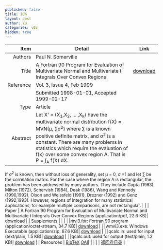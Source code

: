 ```yaml
---
published: false
title: i04
layout: post
author: Yu
categories: v03
hidden: true
---
```


| Item | Detail | Link |
|---:|---|---|
| Authors | Paul N. Somerville| |
| Title |A Fortran 90 Program for Evaluation of Multivariate Normal and Multivariate t Integrals Over Convex Regions | [download](http://www.jstatsoft.org/v03/i04/paper) |
| Reference |Vol. 3, Issue 4, Feb 1999 | |
| | Submitted 1998-01-01, Accepted 1999-02-17| | 
| Type | Article| |
| Abstract | Let X' = (X<sub>1</sub>,X<sub>2</sub>, ... ,X<sub>k</sub>) have the multivariate normal distribution f(X) = MVN(&mu;, &sum;&sigma;<sup>2</sup>) where &sum; is a known positive definite matrix, and &sigma;<sup>2</sup> is a constant.  There are many problems in statistics which require the evaluation of f(x) over some convex region A.  That is P = &int;<sub>A</sub> f(X) dX.| |
 If &sigma;<sup>2</sup> is known, then without loss of generality, set &mu; = 0, &sigma; =1 and let &sum; be the correlation matrix. For the case where the region A is rectangular, the problem has been addressed by many authors. They include Gupta (1963), Milton (1972), Schervish (1984), Deak (1986), Wang and Kennedy (1990,1992), Olson and Weissfeld (1991), Drezner (1992) and Genz (1992,1993). However, regions of integration for many statistical applications, for example multiple comparisons, are not rectangular. 
| |
| Paper | A Fortran 90 Program for Evaluation of Multivariate Normal and Multivariate t Integrals Over Convex Regions  (application/pdf, 22.6 KB)| [download](http://www.jstatsoft.org/v03/i04/paper) |
| Supplements | | |
| |mvi3.for: Fortran 90 program  (application/octet-stream, 34.7 KB)|  [download](http://www.jstatsoft.org/v03/i04/supp/1) |
| |wmvi3.exe: Windows Executable  (application/zip, 87.6 KB)|  [download](http://www.jstatsoft.org/v03/i04/supp/2) |
| |qcalc.in: used for input  (text/plain, 1.5 KB)|  [download](http://www.jstatsoft.org/v03/i04/supp/3) |
| |qcalc.out: used for output  (text/plain, 1.2 KB)|  [download](http://www.jstatsoft.org/v03/i04/supp/4) |
| Resources | [BibTeX](http://www.jstatsoft.org/v03/i04/bibtex) [OAI](http://www.jstatsoft.org/oai?verb=GetRecord&identifier=oai.jstatsoft/v03/i04&prefix=oai_dc)| |
| |  | [返回卷目录]({{site.baseurl}}/volume/v03.html) |